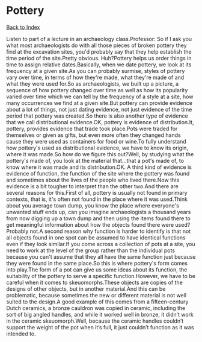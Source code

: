 # Pottery
[Back to Index](https://github.com/windows10010/tpoExtractor/blog/master/README.md)

Listen to part of a lecture in an archaeology class.Professor: So if I ask you what most archaeologists do with all those pieces of broken pottery they find at the excavation sites, you'd probably say that they help establish the time period of the site.Pretty obvious. Huh?Pottery helps us order things in time to assign relative dates.Basically, when we date pottery, we look at its frequency at a given site.As you can probably surmise, styles of pottery vary over time, in terms of how they're made, what they're made of and what they were used for.So as archaeologists, we built up a picture, a sequence of how pottery changed over time as well as how its popularity varied over time which we can tell by the frequency of a style at a site, how many occurrences we find at a given site.But pottery can provide evidence about a lot of things, not just dating evidence, not just evidence of the time period that pottery was created.So there is also another type of evidence that we call distributional evidence.OK, pottery is evidence of distribution.It, pottery, provides evidence that trade took place.Pots were traded for themselves or given as gifts, but even more often they changed hands cause they were used as containers for food or wine.To fully understand how pottery's used as distributional evidence, we have to know its origin, where it was made.So how do we figure this out?Well, by studying what the pottery's made of, you look at the material that...that a pot's made of, to know where it was made and its distribution.OK. A third kind of evidence is evidence of function, the function of the site where the pottery was found and sometimes about the lives of the people who lived there.Now this evidence is a bit tougher to interpret than the other two.And there are several reasons for this.First of all, pottery is usually not found in primary contexts, that is, it's often not found in the place where it was used.Think about you average town dump, you know the place where everyone's unwanted stuff ends up, can you imagine archaeologists a thousand years from now digging up a town dump and then using the items found there to get meaningful information about how the objects found there were used?Probably not.A second reason why function is harder to identify is that not all objects found in one spot can be assumed to have identical functions even if they look similar.If you come across a collection of pots at a site, you need to work at the level of the group rather than the individual pots because you can't assume that they all have the same function just because they were found in the same place.So this is where pottery's form comes into play.The form of a pot can give us some ideas about its function, the suitability of the pottery to serve a specific function.However, we have to be careful when it comes to skeuomorphs.These objects are copies of the designs of other objects, but in another material.And this can be problematic, because sometimes the new or different material is not well suited to the design.A good example of this comes from a fifteen-century Dutch ceramics, a bronze cauldron was copied in ceramic, including the sort of big angled handles, and while it worked well in bronze, it didn’t work in the ceramic skeuomorph.Well, because the ceramic handles couldn’t support the weight of the pot when it’s full, it just couldn’t function as it was intended to.